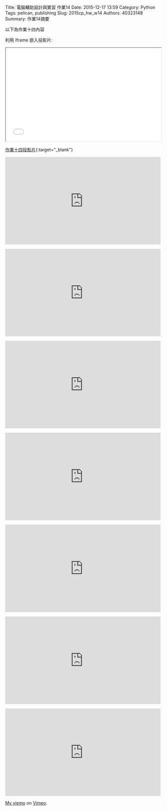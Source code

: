 Title: 電腦輔助設計與實習 作業14
Date: 2015-12-17 13:59
Category: Python
Tags: pelican, publishing
Slug: 2015cp_hw_w14
Authors: 40323148
Summary: 作業14摘要

以下為作業十四內容

利用 iframe 嵌入投影片:

<iframe src="simplest13.html" width="500" height="300"></iframe>

[作業十四投影片](simplest13.html){:target="_blank"}

<iframe src="https://player.vimeo.com/video/148455279" width="500" height="281" frameborder="0" webkitallowfullscreen mozallowfullscreen allowfullscreen></iframe> <p><a href="https://vimeo.com/144889041">

<iframe src="https://player.vimeo.com/video/148455280" width="500" height="281" frameborder="0" webkitallowfullscreen mozallowfullscreen allowfullscreen></iframe> <p><a href="https://vimeo.com/144889041">

<iframe src="https://player.vimeo.com/video/148455283" width="500" height="281" frameborder="0" webkitallowfullscreen mozallowfullscreen allowfullscreen></iframe> <p><a href="https://vimeo.com/144889041">

<iframe src="https://player.vimeo.com/video/148455282" width="500" height="281" frameborder="0" webkitallowfullscreen mozallowfullscreen allowfullscreen></iframe> <p><a href="https://vimeo.com/144889041">

<iframe src="https://player.vimeo.com/video/148455281" width="500" height="281" frameborder="0" webkitallowfullscreen mozallowfullscreen allowfullscreen></iframe> <p><a href="https://vimeo.com/144889041">

<iframe src="https://player.vimeo.com/video/148455284" width="500" height="281" frameborder="0" webkitallowfullscreen mozallowfullscreen allowfullscreen></iframe> <p><a href="https://vimeo.com/144889041">

<iframe src="https://player.vimeo.com/video/148455286" width="500" height="281" frameborder="0" webkitallowfullscreen mozallowfullscreen allowfullscreen></iframe> <p><a href="https://vimeo.com/144889041">My  viemo</a> on <a href="https://vimeo.com/home/myvideos">Vimeo</a>.</p>




